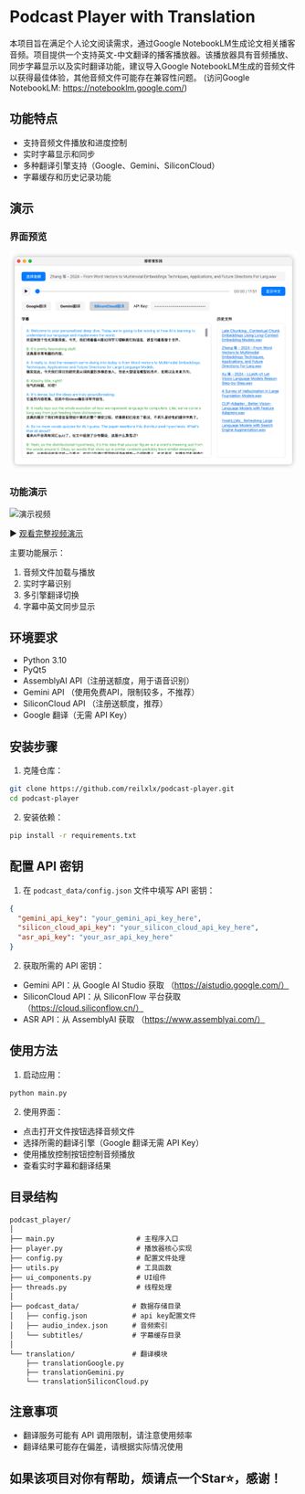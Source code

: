 # Podcast Player with Translation

本项目旨在满足个人论文阅读需求，通过Google NotebookLM生成论文相关播客音频。项目提供一个支持英文-中文翻译的播客播放器。该播放器具有音频播放、同步字幕显示以及实时翻译功能，建议导入Google NotebookLM生成的音频文件以获得最佳体验，其他音频文件可能存在兼容性问题。 (访问Google NotebookLM: https://notebooklm.google.com/)

## 功能特点

- 支持音频文件播放和进度控制
- 实时字幕显示和同步
- 多种翻译引擎支持（Google、Gemini、SiliconCloud）
- 字幕缓存和历史记录功能

## 演示

### 界面预览
![播放器界面](./data/demo-pic.png)

### 功能演示
![演示视频](./data/demo-video.gif)

▶️ [观看完整视频演示](https://youtu.be/gscpgHRkwVc)

主要功能展示：
1. 音频文件加载与播放
2. 实时字幕识别
3. 多引擎翻译切换
4. 字幕中英文同步显示

## 环境要求

- Python 3.10
- PyQt5
- AssemblyAI API（注册送额度，用于语音识别）
- Gemini API （使用免费API，限制较多，不推荐）
- SiliconCloud API （注册送额度，推荐）
- Google 翻译（无需 API Key）

## 安装步骤

1. 克隆仓库： 
```bash
git clone https://github.com/reilxlx/podcast-player.git
cd podcast-player
```

2. 安装依赖：
```bash
pip install -r requirements.txt
```


## 配置 API 密钥

1. 在 `podcast_data/config.json` 文件中填写 API 密钥：
```json
{
  "gemini_api_key": "your_gemini_api_key_here",
  "silicon_cloud_api_key": "your_silicon_cloud_api_key_here",
  "asr_api_key": "your_asr_api_key_here"
}
```


2. 获取所需的 API 密钥：
- Gemini API：从 Google AI Studio 获取 （https://aistudio.google.com/）
- SiliconCloud API：从 SiliconFlow 平台获取 （https://cloud.siliconflow.cn/）
- ASR API：从 AssemblyAI 获取 （https://www.assemblyai.com/）

## 使用方法

1. 启动应用：
```bash
python main.py
```


2. 使用界面：
- 点击打开文件按钮选择音频文件
- 选择所需的翻译引擎（Google 翻译无需 API Key）
- 使用播放控制按钮控制音频播放
- 查看实时字幕和翻译结果

## 目录结构

```
podcast_player/
│
├── main.py                    # 主程序入口
├── player.py                  # 播放器核心实现
├── config.py                  # 配置文件处理
├── utils.py                   # 工具函数
├── ui_components.py           # UI组件
├── threads.py                 # 线程处理
│
├── podcast_data/             # 数据存储目录
│   ├── config.json           # api key配置文件
│   ├── audio_index.json      # 音频索引
│   └── subtitles/            # 字幕缓存目录
│
└── translation/              # 翻译模块
    ├── translationGoogle.py
    ├── translationGemini.py
    └── translationSiliconCloud.py
```


## 注意事项

- 翻译服务可能有 API 调用限制，请注意使用频率
- 翻译结果可能存在偏差，请根据实际情况使用

## 如果该项目对你有帮助，烦请点一个Star⭐，感谢！